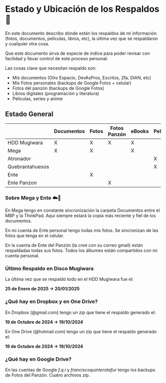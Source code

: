 # Estado y Ubicación de los Respaldos 💽

En este documento describo dónde están los respaldos de mi información (fotos, documentos, películas, libros, etc), la última vez que se respaldaron y cualquier otra cosa.

Que este documento sirva de especie de índice para poder revisar con facilidad y llevar control de este proceso personal.

Las cosas clave que necesitan respaldo son:

- Mis documentos (Otro Espacio, DevAsPros, Escritos, 2fa, DIAN, etc)
- Mis Fotos personales (backups de Google Fotos + celular)
- Fotos del panzón (backups de Google Fotos)
- Libros digitales (programación y literatura)
- Películas, series y anime


## Estado General

|                 | Documentos  | Fotos | Fotos Panzón | eBooks | Películas | Música |
|-----------------|-------------|-------|--------------|--------|-----------|--------|
| HDD Mugiwara    |     X       |   X   |      X       |   X    |           |   X    |
| Mega            |     X       |   X   |              |   X    |           |   X    |
| Atronador       |             |       |              |        |    X      |        |
| Quebrantahuesos |             |       |              |        |    X      |        |
| Ente            |             |   X   |              |        |           |        |
| Ente Panzon     |             |       |      X       |        |           |        |


### Sobre Mega y Ente ☁️🔁

En Mega tengo en constante sincronización la carpeta Documentos entre el MBP y la ThinkPad. Aquí siempre estará la copia más reciente y fiel de los documentos.

En mi cuenta de Ente personal tengo todas mis fotos. Se sincronizan de las fotos que tenga en el celular.

En la cuenta de Ente del Panzón (la creé con su correo gmail) están respaldadas todas sus fotos. Todos los álbumes están compartidos con mi cuenta personal.


### Último Respaldo en Disco Mugiwara

La última vez que se respaldó todo en el HDD Mugiwara fue el:

**25 de Enero de 2025 -> 20/01/2025**


### ¿Qué hay en Dropbox y en One Drive?

En Dropbox (@gmail.com) tengo un zip que tiene el respaldo generado el:

**19 de Octubre de 2024 -> 19/10/2024**

En One Drive (@hotmail.com) tengo un zip que tiene el respaldo generado el:

**19 de Octubre de 2024 -> 19/10/2024**


### ¿Qué hay en Google Drive?

En las cuentas de Google *f.q.i* y *franciscoquinterotafur* tengo los backups de Fotos del Panzón. Cuatro archivos zip. 